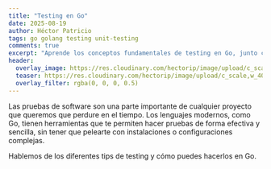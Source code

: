 ```yaml
---
title: "Testing en Go"
date: 2025-08-19
author: Héctor Patricio
tags: go golang testing unit-testing
comments: true
excerpt: "Aprende los conceptos fundamentales de testing en Go, junto con herramientas prácticas para hacerlos de forma práctica y sencilla."
header:
  overlay_image: https://res.cloudinary.com/hectorip/image/upload/c_scale,w_1400/v1747718313/mariola-grobelska-EJBwRJZMOCQ-unsplash_rugsm8.jpg
  teaser: https://res.cloudinary.com/hectorip/image/upload/c_scale,w_400/v1747718313/mariola-grobelska-EJBwRJZMOCQ-unsplash_rugsm8.jpg
  overlay_filter: rgba(0, 0, 0, 0.5)
---
```


Las pruebas de software son una parte importante de cualquier proyecto que
queremos que perdure en el tiempo. Los lenguajes modernos, como Go, tienen
herramientas que te permiten hacer pruebas de forma efectiva y sencilla, sin
tener que pelearte con instalaciones o configuraciones complejas.

Hablemos de los diferentes tips de testing y cómo puedes hacerlos en Go.

##  